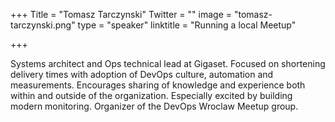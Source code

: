 +++
Title = "Tomasz Tarczynski"
Twitter = ""
image = "tomasz-tarczynski.png"
type = "speaker"
linktitle = "Running a local Meetup"

+++

Systems architect and Ops technical lead at Gigaset. Focused on shortening delivery times with adoption of DevOps culture, automation and measurements. Encourages sharing of knowledge and experience both within and outside of the organization. Especially excited by building modern monitoring. Organizer of the DevOps Wroclaw Meetup group.